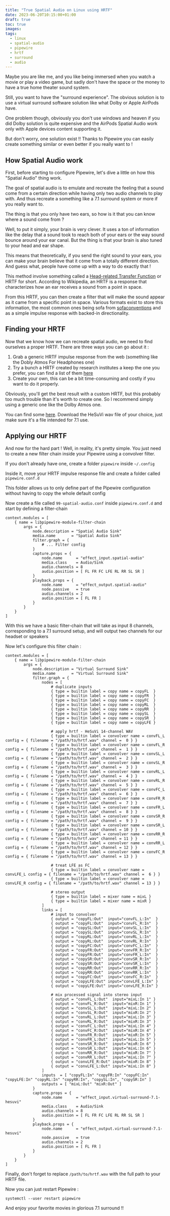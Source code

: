 ```yaml
---
title: "True Spatial Audio on Linux using HRTF"
date: 2023-06-20T10:15:00+01:00
draft: true
toc: true
images:
tags:
  - linux
  - spatial-audio
  - pipewire
  - hrtf
  - surround
  - audio
---
```


Maybe you are like me, and you like being immersed when you watch a movie or play a video game, but sadly don't have the space or the money to have a true home theater sound system. 

Still, you want to have the "surround experience". The obvious solution is to use a virtual surround software solution like what Dolby or Apple AirPods have. 

One problem though, obviously you don't use windows and heaven if you did Dolby solution is quite expensive and the AirPods Spatial Audio work only with Apple devices content supporting it.

But don't worry, one solution exist !! Thanks to Pipewire you can easily create something similar or even better if you really want to !

## How Spatial Audio work

First, before starting to configure Pipewire, let's dive a little on how this "Spatial Audio" thing work.

The goal of spatial audio is to emulate and recreate the feeling that a sound come from a certain direction while having only two audio channels to play with. And thus recreate a something like a 7.1 surround system or more if you really want to.

<!-- ![](Pasted%20image%2020230620010611.png) -->

The thing is that you only have two ears, so how is it that you can know where a sound come from ? 

Well, to put it simply, your brain is very clever. It uses a ton of information like the delay that a sound took to reach both of your ears or the way sound bounce around your ear canal. But the thing is that your brain is also tuned to your head and ear shape.

This means that theoretically, if you send the right sound to your ears, you can make your brain believe that it come from a totally different direction. And guess what, people have come up with a way to do exactly that !

This method involve something called a [Head-related Transfer Function](https://en.wikipedia.org/wiki/Head-related_transfer_function#:~:text=A%20head%2Drelated%20transfer%20function,from%20a%20point%20in%20space.) or HRTF for short. According to Wikipedia, an HRTF is a response that characterizes how an ear receives a sound from a point in space.

From this HRTF, you can then create a filter that will make the sound appear as it came from a specific point in space. Various formats exist to store this information, the most common ones being sofa from [sofaconventions](https://www.sofaconventions.org/mediawiki/index.php/SOFA_(Spatially_Oriented_Format_for_Acoustics)) and as a simple impulse response with backed-in directionality.

## Finding your HRTF

Now that we know how we can recreate spatial audio, we need to find ourselves a proper HRTF. There are three ways you can go about it :

1. Grab a generic HRTF impulse response from the web (something like the Dobly Atmos For Headphones one)
2. Try a bunch a HRTF created by research institutes a keep the one you prefer, you can find a list of them [here](https://www.sofaconventions.org/mediawiki/index.php/Files)
3. Create your own, this can be a bit time-consuming and costly if you want to do it properly.

Obviously, you'll get the best result with a custom HRTF, but this probably too much trouble than it's worth to create one. So I recommend simply using a generic one like the Dolby Atmos one. 

You can find some [here](https://airtable.com/shruimhjdSakUPg2m/tbloLjoZKWJDnLtTc). Download the HeSuVi wav file of your choice, just make sure it's a file intended for 7.1 use.

## Applying our HRTF

And now for the hard part ! Well, in reality, it's pretty simple. You just need to create a new filter chain inside your Pipewire using a convolver filter.

If you don't already have one, create a folder `pipewire` inside `~/.config` 

Inside it, move your HRTF impulse response file and create a folder called `pipewire.conf.d`

This folder allows us to only define part of the Pipewire configuration without having to copy the whole default config

Now create a file called `99-spatial-audio.conf` inside `pipewire.conf.d` and start by defining a filter-chain

```properties
context.modules = [
    { name = libpipewire-module-filter-chain
        args = {
            node.description = "Spatial Audio Sink"
            media.name       = "Spatial Audio Sink"
            filter.graph = {
		        # ... Filter config
            }
            capture.props = {
                node.name      = "effect_input.spatial-audio"
                media.class    = Audio/Sink
                audio.channels = 8
                audio.position = [ FL FR FC LFE RL RR SL SR ]
            }
            playback.props = {
                node.name      = "effect_output.spatial-audio"
                node.passive   = true
                audio.channels = 2
                audio.position = [ FL FR ]
            }
        }
    }
]
```

With this we have a basic filter-chain that will take as input 8 channels, corresponding to a 7.1 surround setup, and will output two channels for our headset or speakers

Now let's configure this filter chain :

```properties
context.modules = [
    { name = libpipewire-module-filter-chain
        args = {
            node.description = "Virtual Surround Sink"
            media.name       = "Virtual Surround Sink"
            filter.graph = {
                nodes = [
                    # duplicate inputs
                    { type = builtin label = copy name = copyFL  }
                    { type = builtin label = copy name = copyFR  }
                    { type = builtin label = copy name = copyFC  }
                    { type = builtin label = copy name = copyRL  }
                    { type = builtin label = copy name = copyRR  }
                    { type = builtin label = copy name = copySL  }
                    { type = builtin label = copy name = copySR  }
                    { type = builtin label = copy name = copyLFE }

                    # apply hrtf - HeSuVi 14-channel WAV
                    { type = builtin label = convolver name = convFL_L config = { filename = "/path/to/hrtf.wav" channel =  0 } }
                    { type = builtin label = convolver name = convFL_R config = { filename = "/path/to/hrtf.wav" channel =  1 } }
                    { type = builtin label = convolver name = convSL_L config = { filename = "/path/to/hrtf.wav" channel =  2 } }
                    { type = builtin label = convolver name = convSL_R config = { filename = "/path/to/hrtf.wav" channel =  3 } }
                    { type = builtin label = convolver name = convRL_L config = { filename = "/path/to/hrtf.wav" channel =  4 } }
                    { type = builtin label = convolver name = convRL_R config = { filename = "/path/to/hrtf.wav" channel =  5 } }
                    { type = builtin label = convolver name = convFC_L config = { filename = "/path/to/hrtf.wav" channel =  6 } }
                    { type = builtin label = convolver name = convFR_R config = { filename = "/path/to/hrtf.wav" channel =  7 } }
                    { type = builtin label = convolver name = convFR_L config = { filename = "/path/to/hrtf.wav" channel =  8 } }
                    { type = builtin label = convolver name = convSR_R config = { filename = "/path/to/hrtf.wav" channel =  9 } }
                    { type = builtin label = convolver name = convSR_L config = { filename = "/path/to/hrtf.wav" channel = 10 } }
                    { type = builtin label = convolver name = convRR_R config = { filename = "/path/to/hrtf.wav" channel = 11 } }
                    { type = builtin label = convolver name = convRR_L config = { filename = "/path/to/hrtf.wav" channel = 12 } }
                    { type = builtin label = convolver name = convFC_R config = { filename = "/path/to/hrtf.wav" channel = 13 } }

                    # treat LFE as FC
                    { type = builtin label = convolver name = convLFE_L config = { filename = "/path/to/hrtf.wav" channel =  6 } }
                    { type = builtin label = convolver name = convLFE_R config = { filename = "/path/to/hrtf.wav" channel = 13 } }

                    # stereo output
                    { type = builtin label = mixer name = mixL }
                    { type = builtin label = mixer name = mixR }
                ]
                links = [
                    # input to convolver 
                    { output = "copyFL:Out"  input="convFL_L:In"  }
                    { output = "copyFL:Out"  input="convFL_R:In"  }
                    { output = "copySL:Out"  input="convSL_L:In"  }
                    { output = "copySL:Out"  input="convSL_R:In"  }
                    { output = "copyRL:Out"  input="convRL_L:In"  }
                    { output = "copyRL:Out"  input="convRL_R:In"  }
                    { output = "copyFC:Out"  input="convFC_L:In"  }
                    { output = "copyFR:Out"  input="convFR_R:In"  }
                    { output = "copyFR:Out"  input="convFR_L:In"  }
                    { output = "copySR:Out"  input="convSR_R:In"  }
                    { output = "copySR:Out"  input="convSR_L:In"  }
                    { output = "copyRR:Out"  input="convRR_R:In"  }
                    { output = "copyRR:Out"  input="convRR_L:In"  }
                    { output = "copyFC:Out"  input="convFC_R:In"  }
                    { output = "copyLFE:Out" input="convLFE_L:In" }
                    { output = "copyLFE:Out" input="convLFE_R:In" }

                    # mix processed signal into stereo input
                    { output = "convFL_L:Out"  input="mixL:In 1" }
                    { output = "convFL_R:Out"  input="mixR:In 1" }
                    { output = "convSL_L:Out"  input="mixL:In 2" }
                    { output = "convSL_R:Out"  input="mixR:In 2" }
                    { output = "convRL_L:Out"  input="mixL:In 3" }
                    { output = "convRL_R:Out"  input="mixR:In 3" }
                    { output = "convFC_L:Out"  input="mixL:In 4" }
                    { output = "convFC_R:Out"  input="mixR:In 4" }
                    { output = "convFR_R:Out"  input="mixR:In 5" }
                    { output = "convFR_L:Out"  input="mixL:In 5" }
                    { output = "convSR_R:Out"  input="mixR:In 6" }
                    { output = "convSR_L:Out"  input="mixL:In 6" }
                    { output = "convRR_R:Out"  input="mixR:In 7" }
                    { output = "convRR_L:Out"  input="mixL:In 7" }
                    { output = "convLFE_R:Out" input="mixR:In 8" }
                    { output = "convLFE_L:Out" input="mixL:In 8" }
                ]
                inputs  = [ "copyFL:In" "copyFR:In" "copyFC:In" "copyLFE:In" "copyRL:In" "copyRR:In", "copySL:In", "copySR:In" ]
                outputs = [ "mixL:Out" "mixR:Out" ]
            }
            capture.props = {
                node.name      = "effect_input.virtual-surround-7.1-hesuvi"
                media.class    = Audio/Sink
                audio.channels = 8
                audio.position = [ FL FR FC LFE RL RR SL SR ]
            }
            playback.props = {
                node.name      = "effect_output.virtual-surround-7.1-hesuvi"
                node.passive   = true
                audio.channels = 2
                audio.position = [ FL FR ]
            }
        }
    }
]
```

Finally, don't forget to replace `/path/to/hrtf.wav` with the full path to your HRTF file.

Now you can just restart Pipewire :

```shell
systemctl --user restart pipewire
```

And enjoy your favorite movies in glorious 7.1 surround !!